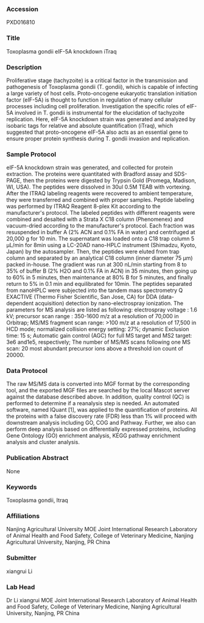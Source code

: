 ### Accession
PXD016810

### Title
Toxoplasma gondii eIF-5A knockdown iTraq

### Description
Proliferative stage (tachyzoite) is a critical factor in the transmission and pathogenesis of Toxoplasma gondii (T. gondii), which is capable of infecting a large variety of host cells. Proto-oncogene eukaryotic translation initiation factor (eIF-5A) is thought to function in regulation of many cellular processes including cell proliferation. Investigation the specific roles of eIF-5A involved in T. gondii is instrumental for the elucidation of tachyzoite replication. Here, eIF-5A knockdown strain was generated and analyzed by isobaric tags for relative and absolute quantification (iTraq), which suggested that proto-oncogene eIF-5A also acts as an essential gene to ensure proper protein synthesis during T. gondii invasion and replication.

### Sample Protocol
eIF-5A knockdown strain was generated, and collected for protein extraction. The proteins were quantitated with Bradford assay and SDS-PAGE, then the proteins were digested by Trypsin Gold (Promega, Madison, WI, USA). The peptides were dissolved in 30ul 0.5M TEAB with vortexing. After the    ITRAQ    labeling reagents were recovered to ambient temperature, they were transferred and combined with proper samples. Peptide labeling was performed by    ITRAQ    Reagent 8-plex Kit according to the manufacturer's protocol. The labeled peptides with different reagents were combined and desalted with a Strata X C18 column (Phenomenex) and vacuum-dried according to the manufacturer's protocol. Each fraction was resuspended in buffer A (2% ACN and 0.1% FA in water) and centrifuged at 20,000 g for 10 min. The supernatant was loaded onto a C18 trap column 5 μL/min for 8min using a LC-20AD nano-HPLC instrument (Shimadzu, Kyoto, Japan) by the autosampler. Then, the peptides were eluted from trap column and separated by an analytical C18 column (inner diameter 75 μm) packed in-house. The gradient was run at 300 nL/min starting from 8 to 35% of buffer B (2% H2O and 0.1% FA in ACN) in 35 minutes, then going up to 60% in 5 minutes, then maintenance at 80% B for 5 minutes, and finally return to 5% in 0.1 min and equilibrated for 10min. The peptides separated from nanoHPLC were subjected into the tandem mass spectrometry Q EXACTIVE (Thermo Fisher Scientific, San Jose, CA) for DDA (data-dependent acquisition) detection by nano-electrospray ionization. The parameters for MS analysis are listed as following: electrospray voltage : 1.6 kV; precursor scan range : 350-1600 m/z at a resolution of 70,000 in Orbitrap; MS/MS fragment scan range: >100 m/z at a resolution of 17,500 in HCD mode; normalized collision energy setting: 27%; dynamic Exclusion time: 15 s; Automatic gain control (AGC) for full MS target and MS2 target: 3e6 and1e5, respectively; The number of MS/MS scans following one MS scan: 20 most abundant precursor ions above a threshold ion count of 20000.

### Data Protocol
The raw MS/MS data is converted into MGF format by the corresponding tool, and the exported MGF files are searched by the local Mascot server against the database described above. In addition, quality control (QC) is performed to determine if a reanalysis step is needed. An automated software, named IQuant [1], was applied to the quantification of proteins. All the proteins with a false discovery rate (FDR) less than 1% will proceed with downstream analysis including GO, COG and Pathway. Further, we also can perform deep analysis based on differentially expressed proteins, including Gene Ontology (GO) enrichment analysis, KEGG pathway enrichment analysis and cluster analysis.

### Publication Abstract
None

### Keywords
Toxoplasma gondii, Itraq

### Affiliations
Nanjing Agricultural University
MOE Joint International Research Laboratory of Animal Health and Food Safety, College of Veterinary Medicine, Nanjing Agricultural University, Nanjing, PR China

### Submitter
xiangrui Li

### Lab Head
Dr Li xiangrui
MOE Joint International Research Laboratory of Animal Health and Food Safety, College of Veterinary Medicine, Nanjing Agricultural University, Nanjing, PR China


